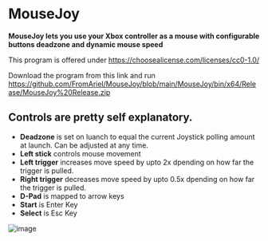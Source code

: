 # MouseJoy
**MouseJoy lets you use your Xbox controller as a mouse with configurable buttons deadzone and dynamic mouse speed**

This program is offered under https://choosealicense.com/licenses/cc0-1.0/

Download the program from this link and run https://github.com/FromAriel/MouseJoy/blob/main/MouseJoy/bin/x64/Release/MouseJoy%20Release.zip

## Controls are pretty self explanatory.

- **Deadzone** is set on luanch to equal the current Joystick polling amount at launch. Can be adjusted at any time.
- **Left stick** controls mouse movement 
- **Left trigger** increases move speed by upto 2x dpending on how far the trigger is pulled.
- **Right trigger** decreases move speed by upto 0.5x dpending on how far the trigger is pulled.
- **D-Pad** is mapped to arrow keys
- **Start** is Enter Key
- **Select** is Esc Key

![image](https://github.com/FromAriel/MouseJoy/assets/52693758/241b7534-4fb2-4e31-afe3-f6fd82354437)
